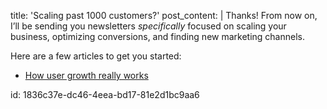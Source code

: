 title: 'Scaling past 1000 customers?'
post_content: |
  Thanks! From now on, I’ll be sending you newsletters <em>specifically </em>focused on scaling your business, optimizing conversions, and finding new marketing channels.
  
  Here are a few articles to get you started:
  
  <ul>
      <li><a href="https://justinjackson.ca/growth/">How user growth really works</a></li>
  </ul>
id: 1836c37e-dc46-4eea-bd17-81e2d1bc9aa6
